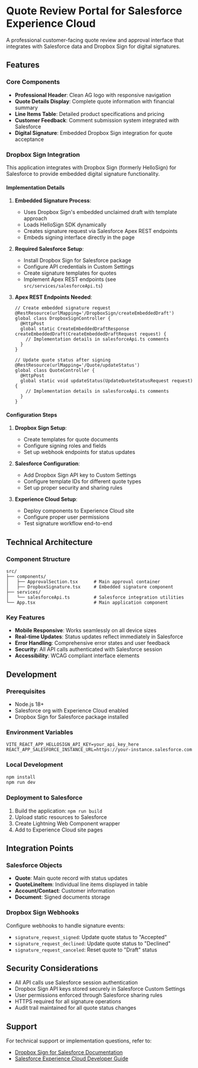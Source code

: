 # Quote Review Portal for Salesforce Experience Cloud

A professional customer-facing quote review and approval interface that integrates with Salesforce data and Dropbox Sign for digital signatures.

## Features

### Core Components
- **Professional Header**: Clean AG logo with responsive navigation
- **Quote Details Display**: Complete quote information with financial summary
- **Line Items Table**: Detailed product specifications and pricing
- **Customer Feedback**: Comment submission system integrated with Salesforce
- **Digital Signature**: Embedded Dropbox Sign integration for quote acceptance

### Dropbox Sign Integration

This application integrates with Dropbox Sign (formerly HelloSign) for Salesforce to provide embedded digital signature functionality.

#### Implementation Details

1. **Embedded Signature Process**:
   - Uses Dropbox Sign's embedded unclaimed draft with template approach
   - Loads HelloSign SDK dynamically
   - Creates signature request via Salesforce Apex REST endpoints
   - Embeds signing interface directly in the page

2. **Required Salesforce Setup**:
   - Install Dropbox Sign for Salesforce package
   - Configure API credentials in Custom Settings
   - Create signature templates for quotes
   - Implement Apex REST endpoints (see `src/services/salesforceApi.ts`)

3. **Apex REST Endpoints Needed**:
   ```apex
   // Create embedded signature request
   @RestResource(urlMapping='/DropboxSign/createEmbeddedDraft')
   global class DropboxSignController {
     @HttpPost
     global static CreateEmbeddedDraftResponse createEmbeddedDraft(CreateEmbeddedDraftRequest request) {
       // Implementation details in salesforceApi.ts comments
     }
   }
   
   // Update quote status after signing
   @RestResource(urlMapping='/Quote/updateStatus')
   global class QuoteController {
     @HttpPost
     global static void updateStatus(UpdateQuoteStatusRequest request) {
       // Implementation details in salesforceApi.ts comments
     }
   }
   ```

#### Configuration Steps

1. **Dropbox Sign Setup**:
   - Create templates for quote documents
   - Configure signing roles and fields
   - Set up webhook endpoints for status updates

2. **Salesforce Configuration**:
   - Add Dropbox Sign API key to Custom Settings
   - Configure template IDs for different quote types
   - Set up proper security and sharing rules

3. **Experience Cloud Setup**:
   - Deploy components to Experience Cloud site
   - Configure proper user permissions
   - Test signature workflow end-to-end

## Technical Architecture

### Component Structure
```
src/
├── components/
│   ├── ApprovalSection.tsx      # Main approval container
│   ├── DropboxSignature.tsx     # Embedded signature component
├── services/
│   └── salesforceApi.ts         # Salesforce integration utilities
└── App.tsx                      # Main application component
```

### Key Features
- **Mobile Responsive**: Works seamlessly on all device sizes
- **Real-time Updates**: Status updates reflect immediately in Salesforce
- **Error Handling**: Comprehensive error states and user feedback
- **Security**: All API calls authenticated with Salesforce session
- **Accessibility**: WCAG compliant interface elements

## Development

### Prerequisites
- Node.js 18+
- Salesforce org with Experience Cloud enabled
- Dropbox Sign for Salesforce package installed

### Environment Variables
```env
VITE_REACT_APP_HELLOSIGN_API_KEY=your_api_key_here
REACT_APP_SALESFORCE_INSTANCE_URL=https://your-instance.salesforce.com
```

### Local Development
```bash
npm install
npm run dev
```

### Deployment to Salesforce
1. Build the application: `npm run build`
2. Upload static resources to Salesforce
3. Create Lightning Web Component wrapper
4. Add to Experience Cloud site pages

## Integration Points

### Salesforce Objects
- **Quote**: Main quote record with status updates
- **QuoteLineItem**: Individual line items displayed in table
- **Account/Contact**: Customer information
- **Document**: Signed documents storage

### Dropbox Sign Webhooks
Configure webhooks to handle signature events:
- `signature_request_signed`: Update quote status to "Accepted"
- `signature_request_declined`: Update quote status to "Declined"
- `signature_request_canceled`: Reset quote to "Draft" status

## Security Considerations

- All API calls use Salesforce session authentication
- Dropbox Sign API keys stored securely in Salesforce Custom Settings
- User permissions enforced through Salesforce sharing rules
- HTTPS required for all signature operations
- Audit trail maintained for all quote status changes

## Support

For technical support or implementation questions, refer to:
- [Dropbox Sign for Salesforce Documentation](https://sfdc-docs.hellosign.com/)
- [Salesforce Experience Cloud Developer Guide](https://developer.salesforce.com/docs/atlas.en-us.exp_cloud_dev.meta/exp_cloud_dev/)